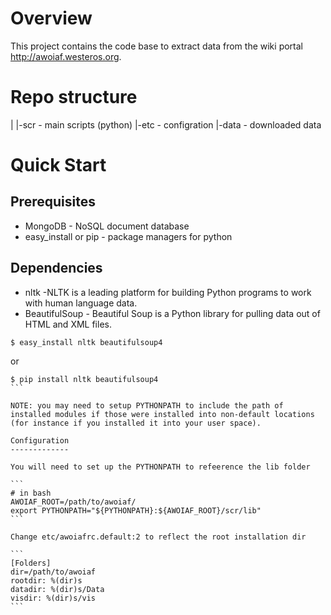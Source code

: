 Overview
========

This project contains the code base to extract data from the wiki portal http://awoiaf.westeros.org.

Repo structure
==============

 |
 |-scr - main scripts (python)
 |-etc - configration
 |-data - downloaded data


Quick Start
===========

Prerequisites
-------------

* MongoDB - NoSQL document database
* easy_install or pip - package managers for python

Dependencies
------------

* nltk -NLTK is a leading platform for building Python programs to work with human language data.
* BeautifulSoup - Beautiful Soup is a Python library for pulling data out of HTML and XML files.
```
$ easy_install nltk beautifulsoup4

```
or
````
$ pip install nltk beautifulsoup4
```

NOTE: you may need to setup PYTHONPATH to include the path of installed modules if those were installed into non-default locations (for instance if you installed it into your user space).

Configuration
-------------

You will need to set up the PYTHONPATH to refeerence the lib folder

```
# in bash
AWOIAF_ROOT=/path/to/awoiaf/
export PYTHONPATH="${PYTHONPATH}:${AWOIAF_ROOT}/scr/lib"
```

Change etc/awoiafrc.default:2 to reflect the root installation dir

```
[Folders]
dir=/path/to/awoiaf
rootdir: %(dir)s
datadir: %(dir)s/Data
visdir: %(dir)s/vis
```





